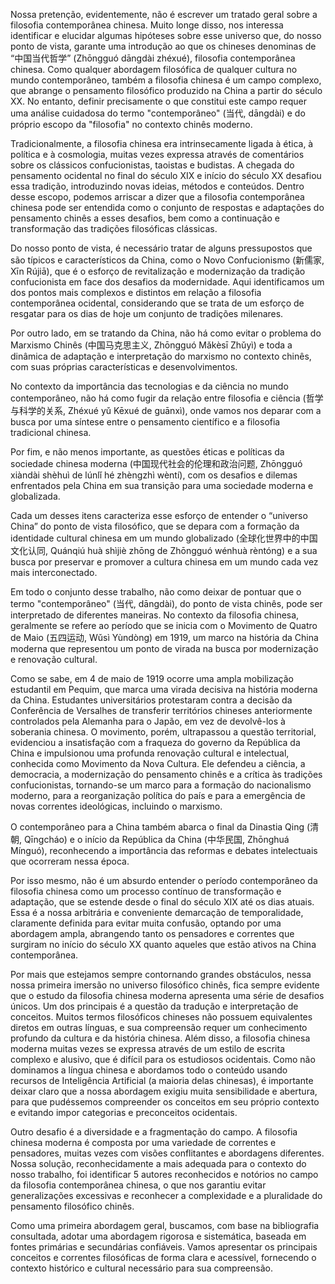 

Nossa pretenção, evidentemente, não é escrever um tratado geral sobre a filosofia contemporânea chinesa. Muito longe disso, nos interessa identificar e elucidar algumas hipóteses sobre esse universo que, do nosso ponto de vista, garante uma introdução ao que os chineses denominas de “中国当代哲学” (Zhōngguó dāngdài zhéxué), filosofia contemporânea chinesa. Como qualquer abordagem filosófica de qualquer cultura no mundo contemporâneo, também a filosofia chinesa é um campo complexo,  que abrange o pensamento filosófico produzido na China a partir do século XX. No entanto, definir precisamente o que constitui este campo requer uma análise cuidadosa do termo "contemporâneo" (当代, dāngdài) e do próprio escopo da "filosofia" no contexto chinês moderno.

Tradicionalmente, a filosofia chinesa era intrinsecamente ligada à ética, à política e à cosmologia, muitas vezes expressa através de comentários sobre os clássicos confucionistas, taoistas e budistas. A chegada do pensamento ocidental no final do século XIX e início do século XX desafiou essa tradição, introduzindo novas ideias, métodos e conteúdos. Dentro desse escopo, podemos arriscar a dizer que a filosofia contemporânea chinesa pode ser entendida como o conjunto de respostas e adaptações do pensamento chinês a esses desafios, bem como a continuação e transformação das tradições filosóficas clássicas. 

Do nosso ponto de vista, é necessário tratar de alguns pressupostos que são típicos e característicos da China, como o Novo Confucionismo (新儒家, Xīn Rújiā), que é o esforço de  revitalização e modernização da tradição confucionista em face dos desafios da modernidade. Aqui identificamos um dos pontos mais complexos e distintos em relação a filosofia contemporânea ocidental, considerando que se trata de um esforço de resgatar para os dias de hoje um conjunto de tradições milenares. 

Por outro lado, em se tratando da China, não  há como  evitar o problema do  Marxismo Chinês (中国马克思主义, Zhōngguó Mǎkèsī Zhǔyì) e toda a dinâmica  de  adaptação e interpretação do marxismo no contexto chinês, com suas próprias características e desenvolvimentos.

No contexto da importância das tecnologias e da ciência no mundo contemporâneo, não há como fugir da  relação entre filosofia e ciência (哲学与科学的关系, Zhéxué yǔ Kēxué de guānxì), onde vamos nos deparar com a  busca por uma síntese entre o pensamento científico e a filosofia tradicional chinesa.
   
Por fim, e não menos importante, as questões éticas e políticas da sociedade chinesa moderna (中国现代社会的伦理和政治问题, Zhōngguó xiàndài shèhuì de lúnlǐ hé zhèngzhì wèntí), com os desafios e dilemas enfrentados pela China em sua transição para uma sociedade moderna e globalizada.
   
Cada um desses itens caracteriza esse esforço de entender o “universo China” do ponto de vista filosófico, que se depara com a formação da  identidade cultural chinesa em um mundo globalizado (全球化世界中的中国文化认同, Quánqiú huà shìjiè zhōng de Zhōngguó wénhuà rèntóng) e a sua  busca por preservar e promover a cultura chinesa em um mundo cada vez mais interconectado.

Em todo o conjunto desse trabalho, não como deixar de pontuar que o termo "contemporâneo" (当代, dāngdài), do ponto de vista chinês,  pode ser interpretado de diferentes maneiras. No contexto da filosofia chinesa, geralmente se refere ao período que se inicia com o Movimento de Quatro de Maio (五四运动, Wǔsì Yùndòng) em 1919, um marco na história da China moderna que representou um ponto de virada na busca por modernização e renovação cultural.


Como se sabe, em 4 de maio de 1919 ocorre uma ampla mobilização estudantil em Pequim,  que marca uma virada decisiva na história moderna da China. Estudantes universitários protestaram contra a decisão da Conferência de Versalhes de transferir territórios chineses anteriormente controlados pela Alemanha para o Japão, em vez de devolvê-los à soberania chinesa. O movimento, porém, ultrapassou a questão territorial, evidenciou a insatisfação com a fraqueza do governo da República da China e impulsionou uma profunda renovação cultural e intelectual, conhecida como Movimento da Nova Cultura. Ele defendeu a ciência, a democracia, a modernização do pensamento chinês e a crítica às tradições confucionistas, tornando-se um marco para a formação do nacionalismo moderno, para a reorganização política do país e para a emergência de novas correntes ideológicas, incluindo o marxismo.

O contemporâneo para a China também abarca  o final da Dinastia Qing (清朝, Qīngcháo) e o início da República da China (中华民国, Zhōnghuá Mínguó), reconhecendo a importância das reformas e debates intelectuais que ocorreram nessa época.

Por isso mesmo, não é um absurdo entender o período contemporâneo da filosofia chinesa como um processo contínuo de transformação e adaptação, que se estende desde o final do século XIX até os dias atuais. Essa é a nossa arbitrária e conveniente demarcação de temporalidade, claramente definida para evitar muita confusão, optando por uma abordagem ampla, abrangendo tanto os pensadores e correntes que surgiram no início do século XX quanto aqueles que estão ativos na China contemporânea.

Por mais que estejamos sempre contornando grandes obstáculos, nessa nossa primeira imersão no universo filosófico chinês, fica sempre evidente que o  estudo da filosofia chinesa moderna apresenta uma série de desafios únicos. Um dos principais é a questão da tradução e interpretação de conceitos. Muitos termos filosóficos chineses não possuem equivalentes diretos em outras línguas, e sua compreensão requer um conhecimento profundo da cultura e da história chinesa. Além disso, a filosofia chinesa moderna muitas vezes se expressa através de um estilo de escrita complexo e alusivo, que é difícil para os estudiosos  ocidentais. Como não dominamos a língua chinesa e abordamos todo o conteúdo usando recursos de Inteligência Artificial (a maioria delas chinesas), é  importante deixar claro que a nossa abordagem exigiu muita  sensibilidade e abertura, para que pudéssemos compreender os conceitos em seu próprio contexto e evitando impor categorias e preconceitos ocidentais.

Outro desafio é a diversidade e a fragmentação do campo. A filosofia chinesa moderna é composta por uma variedade de correntes e pensadores, muitas vezes com visões conflitantes e abordagens diferentes. Nossa solução, reconhecidamente a mais adequada para o contexto do nosso trabalho, foi identificar 5 autores reconhecidos e notórios no campo da filosofia contemporânea chinesa, o que nos garantiu evitar generalizações excessivas e reconhecer a complexidade e a pluralidade do pensamento filosófico chinês.

Como uma primeira abordagem geral, buscamos, com base na bibliografia consultada, adotar uma abordagem rigorosa e sistemática, baseada em fontes primárias e secundárias confiáveis. Vamos apresentar os principais conceitos e correntes filosóficas de forma clara e acessível, fornecendo o contexto histórico e cultural necessário para sua compreensão.
